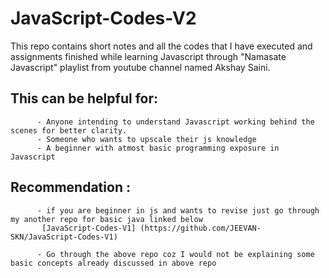 # JavaScript-Codes-V2

This repo contains short notes and all the codes that I have executed and assignments finished while learning Javascript
through "Namasate Javascript" playlist from youtube channel named Akshay Saini.

## This can be helpful for: 
          - Anyone intending to understand Javascript working behind the scenes for better clarity.
          - Someone who wants to upscale their js knowledge 
          - A beginner with atmost basic programming exposure in Javascript
## Recommendation :
          - if you are beginner in js and wants to revise just go through my another repo for basic java linked below
           [JavaScript-Codes-V1] (https://github.com/JEEVAN-SKN/JavaScript-Codes-V1)
    
          - Go through the above repo coz I would not be explaining some basic concepts already discussed in above repo
                                    